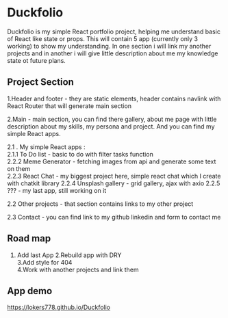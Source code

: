 # Duckfolio

Duckfolio is my simple React portfolio project, helping me understand basic of React like state or props. This will contain 5 app (currently only 3 working) to show my understanding. In one section i will link my another projects and in another i will give little description about me my knowledge state ot future plans.  
  
  ## Project Section
  1.Header and footer - they are static elements, header contains navlink with React Router that will generate main section
    
  2.Main - main section, you can find there gallery, about me page with little description about my skills, my persona and project. And you can find my simple React apps.
    
  2.1 . My simple React apps :  
  2.1.1 To Do list - basic to do with filter tasks function  
  2.2.2 Meme Generator - fetching images from api and generate some text on them  
  2.2.3 React Chat - my biggest project here, simple react chat which I create with chatkit library 
  2.2.4 Unsplash gallery - grid gallery, ajax with axio
  2.2.5 ??? - my last app, still working on it
  
  2.2 Other projects - that section contains links to my other project  
  
  2.3 Contact - you can find link to my github linkedin and form to contact me
  
## Road map
 1. Add last App
 2.Rebuild app with DRY    
 3.Add style for 404  
 4.Work with another projects and link them    
   
## App demo

https://lokers778.github.io/Duckfolio

